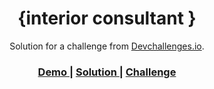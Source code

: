 <!-- Please update value in the {}  -->

<h1 align="center">{interior consultant
}</h1>

<div align="center">
   Solution for a challenge from  <a href="http://devchallenges.io" target="_blank">Devchallenges.io</a>.
</div>

<div align="center">
  <h3>
    <a href="https://www.figma.com/proto/3cf83hHRBAGjG5EKPcG2bV/interior-consultant-challenge?node-id=1-4&scaling=min-zoom&page-id=0%3A1">
      Demo
    </a>
    <span> | </span>
    <a href="https://interior-consultant0.netlify.app/">
      Solution
    </a>
    <span> | </span>
    <a href="https://devchallenges.io/challenges/hhmesazsqgKXrTkYkt0U">
      Challenge
    </a>
  </h3>
</div>
